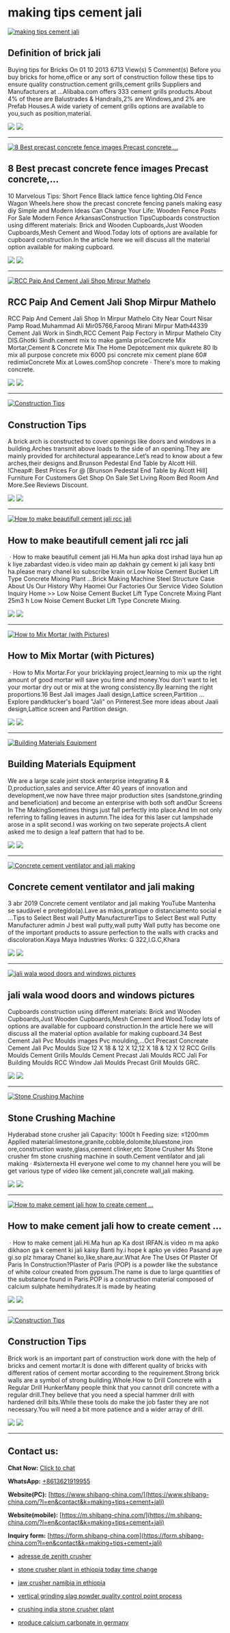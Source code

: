 # making tips cement jali

<a href="https://swt.shibang-china.com/?l=en&img&k=making+tips+cement+jali" target="_blank">![making tips cement jali](http://static.shibang-china.com/all-800x300/777.jpg)</a>

## Definition of brick jali
Buying tips for Bricks On 01 10 2013 6713 View(s) 5 Comment(s) Before you buy bricks for home,office or any sort of construction follow these tips to ensure quality construction.cement grills,cement grills Suppliers and Manufacturers at …Alibaba.com offers 333 cement grills products.About 4% of these are Balustrades &amp; Handrails,2% are Windows,and 2% are Prefab Houses.A wide variety of cement grills options are available to you,such as position,material.


<a href="https://whatsapp.shibangsoft.com/WhatsApp.php" target="_blank" title="WhatsApp">![](http://static.shibang-china.com/icon/whatsapp.png)</a> <a href="https://swt.shibang-china.com/?l=en&icon&k=making+tips+cement+jali" target="_blank">![](http://static.shibang-china.com/icon/chat-en.png)</a>

---

<a href="https://swt.shibang-china.com/?l=en&img&k=making+tips+cement+jali" target="_blank">![8 Best precast concrete fence images Precast concrete,…](http://static.shibang-china.com/all-800x300/51.jpg)</a>

## 8 Best precast concrete fence images Precast concrete,…
10 Marvelous Tips: Short Fence Black lattice fence lighting.Old Fence Wagon Wheels.here show the precast concrete fencing panels making easy diy Simple and Modern Ideas Can Change Your Life: Wooden Fence Posts For Sale Modern Fence ArkansasConstruction TipsCupboards construction using different materials: Brick and Wooden Cupboards,Just Wooden Cupboards,Mesh Cement and Wood.Today lots of options are available for cupboard construction.In the article here we will discuss all the material option available for making cupboard.


<a href="https://whatsapp.shibangsoft.com/WhatsApp.php" target="_blank" title="WhatsApp">![](http://static.shibang-china.com/icon/whatsapp.png)</a> <a href="https://swt.shibang-china.com/?l=en&icon&k=making+tips+cement+jali" target="_blank">![](http://static.shibang-china.com/icon/chat-en.png)</a>

---

<a href="https://swt.shibang-china.com/?l=en&img&k=making+tips+cement+jali" target="_blank">![RCC Paip And Cement Jali Shop Mirpur Mathelo](http://static.shibang-china.com/all-800x300/27.jpg)</a>

## RCC Paip And Cement Jali Shop Mirpur Mathelo
RCC Paip And Cement Jali Shop In Mirpur Mathelo City Near Court Nisar Pamp Road.Muhammad Ali Mir05766,Farooq Mirani Mirpur Math44339 Cement Jali Work in Sindh,RCC Cement Paip Fectory in Mirpur Mathelo City DIS.Ghotki Sindh.cement mix to make gamla priceConcrete Mix Mortar,Cement &amp; Concrete Mix The Home Depotcement mix quikrete 80 lb mix all purpose concrete mix 6000 psi concrete mix cement plane 60# redimixConcrete Mix at Lowes.comShop concrete &#183; There's more to making concrete.


<a href="https://whatsapp.shibangsoft.com/WhatsApp.php" target="_blank" title="WhatsApp">![](http://static.shibang-china.com/icon/whatsapp.png)</a> <a href="https://swt.shibang-china.com/?l=en&icon&k=making+tips+cement+jali" target="_blank">![](http://static.shibang-china.com/icon/chat-en.png)</a>

---

<a href="https://swt.shibang-china.com/?l=en&img&k=making+tips+cement+jali" target="_blank">![Construction Tips](http://static.shibang-china.com/all-800x300/75.jpg)</a>

## Construction Tips
A brick arch is constructed to cover openings like doors and windows in a building.Arches transmit above loads to the side of an opening.They are mainly provided for architectural appearance.Let’s read to know about a few arches,their designs and.Brunson Pedestal End Table by Alcott Hill. !Cheap#: Best Prices For @ [Brunson Pedestal End Table by Alcott Hill] Furniture For Customers Get Shop On Sale Set Living Room Bed Room And More.See Reviews Discount.


<a href="https://whatsapp.shibangsoft.com/WhatsApp.php" target="_blank" title="WhatsApp">![](http://static.shibang-china.com/icon/whatsapp.png)</a> <a href="https://swt.shibang-china.com/?l=en&icon&k=making+tips+cement+jali" target="_blank">![](http://static.shibang-china.com/icon/chat-en.png)</a>

---

<a href="https://swt.shibang-china.com/?l=en&img&k=making+tips+cement+jali" target="_blank">![How to make beautifull cement jali rcc jali](http://static.shibang-china.com/all-800x300/712.jpg)</a>

## How to make beautifull cement jali rcc jali
&nbsp;&#0183;&#32;How to make beautifull cement jali Hi.Ma hun apka dost irshad laya hun ap k liye zabardast video.is video main ap dakhain gy cement ki jali kasy bnti ha.please mary chanel ko subscribe krain or.Low Noise Cement Bucket Lift Type Concrete Mixing Plant …Brick Making Machine Steel Structure Case About Us Our History Why Haomei Our Factories Our Service Video Solution Inquiry Home &gt;&gt; Low Noise Cement Bucket Lift Type Concrete Mixing Plant 25m3 h Low Noise Cement Bucket Lift Type Concrete Mixing.


<a href="https://whatsapp.shibangsoft.com/WhatsApp.php" target="_blank" title="WhatsApp">![](http://static.shibang-china.com/icon/whatsapp.png)</a> <a href="https://swt.shibang-china.com/?l=en&icon&k=making+tips+cement+jali" target="_blank">![](http://static.shibang-china.com/icon/chat-en.png)</a>

---

<a href="https://swt.shibang-china.com/?l=en&img&k=making+tips+cement+jali" target="_blank">![How to Mix Mortar (with Pictures)](http://static.shibang-china.com/all-800x300/1249.jpg)</a>

## How to Mix Mortar (with Pictures)
&nbsp;&#0183;&#32;How to Mix Mortar.For your bricklaying project,learning to mix up the right amount of good mortar will save you time and money.You don't want to let your mortar dry out or mix at the wrong consistency.By learning the right proportions.16 Best Jali images Jaali design,Lattice screen,Partition …Explore pandktucker's board &quot;Jali&quot; on Pinterest.See more ideas about Jaali design,Lattice screen and Partition design.


<a href="https://whatsapp.shibangsoft.com/WhatsApp.php" target="_blank" title="WhatsApp">![](http://static.shibang-china.com/icon/whatsapp.png)</a> <a href="https://swt.shibang-china.com/?l=en&icon&k=making+tips+cement+jali" target="_blank">![](http://static.shibang-china.com/icon/chat-en.png)</a>

---

<a href="https://swt.shibang-china.com/?l=en&img&k=making+tips+cement+jali" target="_blank">![Building Materials Equipment](http://static.shibang-china.com/all-800x300/1113.jpg)</a>

## Building Materials Equipment
We are a large scale joint stock enterprise integrating R &amp; D,production,sales and service.After 40 years of innovation and development,we now have three major production sites (sandstone,grinding and beneficiation) and become an enterprise with both soft andOur Screens In The MakingSometimes things just fall perfectly into place.And Im not only referring to falling leaves in autumn.The idea for this laser cut lampshade arose in a split second.I was working on two seperate projects.A client asked me to design a leaf pattern that had to be.


<a href="https://whatsapp.shibangsoft.com/WhatsApp.php" target="_blank" title="WhatsApp">![](http://static.shibang-china.com/icon/whatsapp.png)</a> <a href="https://swt.shibang-china.com/?l=en&icon&k=making+tips+cement+jali" target="_blank">![](http://static.shibang-china.com/icon/chat-en.png)</a>

---

<a href="https://swt.shibang-china.com/?l=en&img&k=making+tips+cement+jali" target="_blank">![Concrete cement ventilator and jali making](http://static.shibang-china.com/all-800x300/247.jpg)</a>

## Concrete cement ventilator and jali making
3 abr 2019 Concrete cement ventilator and jali making YouTube Mantenha se saud&#225;vel e protegido(a).Lave as m&#227;os,pratique o distanciamento social e …Tips to Select Best wall Putty ManufacturerTips to Select Best wall Putty Manufacturer admin J best wall putty,wall putty Wall putty has become one of the important products to assure perfection to the walls with cracks and discoloration.Kaya Maya Industries Works: G 322,I.G.C,Khara


<a href="https://whatsapp.shibangsoft.com/WhatsApp.php" target="_blank" title="WhatsApp">![](http://static.shibang-china.com/icon/whatsapp.png)</a> <a href="https://swt.shibang-china.com/?l=en&icon&k=making+tips+cement+jali" target="_blank">![](http://static.shibang-china.com/icon/chat-en.png)</a>

---

<a href="https://swt.shibang-china.com/?l=en&img&k=making+tips+cement+jali" target="_blank">![jali wala wood doors and windows pictures](http://static.shibang-china.com/all-800x300/1211.jpg)</a>

## jali wala wood doors and windows pictures
Cupboards construction using different materials: Brick and Wooden Cupboards,Just Wooden Cupboards,Mesh Cement and Wood.Today lots of options are available for cupboard construction.In the article here we will discuss all the material option available for making cupboard.34 Best Cement Jali Pvc Moulds images Pvc moulding,…Oct Precast Concreate Cement Jali Pvc Moulds Size 12 X 18 &amp; 12 X 12,12 X 18 &amp; 12 X 12 RCC Grills Moulds Cement Grills Moulds Cement Precast Jali Moulds RCC Jali For Building Moulds RCC Window Jali Moulds Precast Grill Moulds GRC.


<a href="https://whatsapp.shibangsoft.com/WhatsApp.php" target="_blank" title="WhatsApp">![](http://static.shibang-china.com/icon/whatsapp.png)</a> <a href="https://swt.shibang-china.com/?l=en&icon&k=making+tips+cement+jali" target="_blank">![](http://static.shibang-china.com/icon/chat-en.png)</a>

---

<a href="https://swt.shibang-china.com/?l=en&img&k=making+tips+cement+jali" target="_blank">![Stone Crushing Machine](http://static.shibang-china.com/all-800x300/142.jpg)</a>

## Stone Crushing Machine
Hyderabad stone crusher jali Capacity: 1000t h Feeding size: ≤1200mm Applied material:limestone,granite,cobble,dolomite,bluestone,iron ore,construction waste,glass,cement clinker,etc Stone Crusher Ms Stone crusher fm stone crushing machine in south.Cement ventilator and jali making&nbsp;&#0183;&#32;#sixternexta HI everyone wel come to my channel here you will be get various type of video like cement jali,concrete wall,jali making.


<a href="https://whatsapp.shibangsoft.com/WhatsApp.php" target="_blank" title="WhatsApp">![](http://static.shibang-china.com/icon/whatsapp.png)</a> <a href="https://swt.shibang-china.com/?l=en&icon&k=making+tips+cement+jali" target="_blank">![](http://static.shibang-china.com/icon/chat-en.png)</a>

---

<a href="https://swt.shibang-china.com/?l=en&img&k=making+tips+cement+jali" target="_blank">![How to make cement jali how to create cement …](http://static.shibang-china.com/all-800x300/1188.jpg)</a>

## How to make cement jali how to create cement …
&nbsp;&#0183;&#32;How to make cement jali.Hi.Ma hun ap Ka dost IRFAN.is video m ma apko dikhaon ga k cement ki jali kaisy Banti hy.i hope k apko ye video Pasand aye gi.so plz hmaray Chanel ko,like,share,aur.What Are The Uses Of Plaster Of Paris In Construction?Plaster of Paris (POP) is a powder like the substance of white colour created from gypsum.The name is due to large quantities of the substance found in Paris.POP is a construction material composed of calcium sulphate hemihydrates.It is made by heating


<a href="https://whatsapp.shibangsoft.com/WhatsApp.php" target="_blank" title="WhatsApp">![](http://static.shibang-china.com/icon/whatsapp.png)</a> <a href="https://swt.shibang-china.com/?l=en&icon&k=making+tips+cement+jali" target="_blank">![](http://static.shibang-china.com/icon/chat-en.png)</a>

---

<a href="https://swt.shibang-china.com/?l=en&img&k=making+tips+cement+jali" target="_blank">![Construction Tips](http://static.shibang-china.com/all-800x300/8.jpg)</a>

## Construction Tips
Brick work is an important part of construction work done with the help of bricks and cement mortar.It is done with different quality of bricks with different ratios of cement mortar according to the requirement.Strong brick walls are a symbol of strong building.Whole.How to Drill Concrete with a Regular Drill HunkerMany people think that you cannot drill concrete with a regular drill.They believe that you need a special hammer drill with hardened drill bits.While these tools do make the job faster they are not necessary.You will need a bit more patience and a wider array of drill.


<a href="https://whatsapp.shibangsoft.com/WhatsApp.php" target="_blank" title="WhatsApp">![](http://static.shibang-china.com/icon/whatsapp.png)</a> <a href="https://swt.shibang-china.com/?l=en&icon&k=making+tips+cement+jali" target="_blank">![](http://static.shibang-china.com/icon/chat-en.png)</a>

---
## Contact us:

**Chat Now:** [Click to chat](https://swt.shibang-china.com?l=en&contact&k=making+tips+cement+jali)

**WhatsApp:**  [+8613621919955](https://whatsapp.shibangsoft.com/WhatsApp.php)

**Website(PC):** [https://www.shibang-china.com/](https://www.shibang-china.com/?l=en&contact&k=making+tips+cement+jali)

**Website(mobile):** [https://m.shibang-china.com/](https://m.shibang-china.com/?l=en&contact&k=making+tips+cement+jali)

**Inquiry form:** [https://form.shibang-china.com](https://form.shibang-china.com?l=en&contact&k=making+tips+cement+jali)

* [adresse de zenith crusher](../169/adresse%20de%20zenith%20crusher.md)

* [stone crusher plant in ethiopia today time change](../169/stone%20crusher%20plant%20in%20ethiopia%20today%20time%20change.md)

* [jaw crusher namibia in ethiopia](../161/jaw%20crusher%20namibia%20in%20ethiopia.md)

* [vertical grinding slag powder quality control point process](../163/vertical%20grinding%20slag%20powder%20quality%20control%20point%20process.md)

* [crushing india stone crusher plant](../167/crushing%20india%20stone%20crusher%20plant.md)

* [produce calcium carbonate in germany](../165/produce%20calcium%20carbonate%20in%20germany.md)